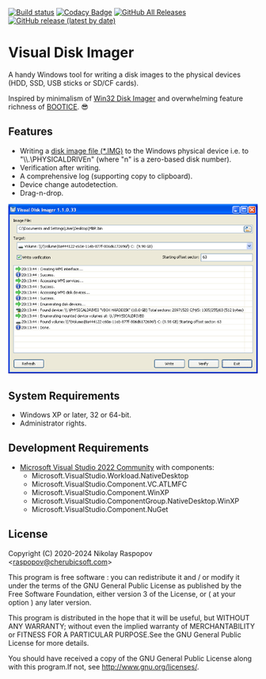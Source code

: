 [![Build status](https://ci.appveyor.com/api/projects/status/wdo1lp9i82c2d552?svg=true)](https://ci.appveyor.com/project/raspopov/visualdiskimager)
[![Codacy Badge](https://app.codacy.com/project/badge/Grade/0d8a5451f6774b568698a26a4691d15b)](https://www.codacy.com/manual/raspopov/VisualDiskImager?utm_source=github.com&amp;utm_medium=referral&amp;utm_content=raspopov/VisualDiskImager&amp;utm_campaign=Badge_Grade)
[![GitHub All Releases](https://img.shields.io/github/downloads/raspopov/VisualDiskImager/total)](https://github.com/raspopov/VisualDiskImager/releases)
[![GitHub release (latest by date)](https://img.shields.io/github/v/release/raspopov/VisualDiskImager)](https://github.com/raspopov/VisualDiskImager/releases)

# Visual Disk Imager

A handy Windows tool for writing a disk images to the physical devices (HDD, SSD, USB sticks or SD/CF cards).

Inspired by minimalism of [Win32 Disk Imager](https://sourceforge.net/projects/win32diskimager/) and
overwhelming feature richness of [BOOTICE](https://www.google.com/search?q=bootice). :sunglasses:

## Features

 - Writing a [disk image file (*.IMG)](https://en.wikipedia.org/wiki/IMG_(file_format)) to the Windows physical device i.e. to "\\\\.\\PHYSICALDRIVEn" (where "n" is a zero-based disk number). 
 - Verification after writing.
 - A comprehensive log (supporting copy to clipboard).
 - Device change autodetection.
 - Drag-n-drop.

![Visual Disk Imager](https://raw.githubusercontent.com/raspopov/VisualDiskImager/master/VisualDiskImager.png)

## System Requirements

 - Windows XP or later, 32 or 64-bit.
 - Administrator rights.

## Development Requirements

 - [Microsoft Visual Studio 2022 Community](https://aka.ms/vs/17/release/vs_Community.exe) with components:
   - Microsoft.VisualStudio.Workload.NativeDesktop
   - Microsoft.VisualStudio.Component.VC.ATLMFC
   - Microsoft.VisualStudio.Component.WinXP
   - Microsoft.VisualStudio.ComponentGroup.NativeDesktop.WinXP
   - Microsoft.VisualStudio.Component.NuGet

## License

Copyright (C) 2020-2024 Nikolay Raspopov <<raspopov@cherubicsoft.com>>

This program is free software : you can redistribute it and / or modify
it under the terms of the GNU General Public License as published by
the Free Software Foundation, either version 3 of the License, or
( at your option ) any later version.

This program is distributed in the hope that it will be useful,
but WITHOUT ANY WARRANTY; without even the implied warranty of
MERCHANTABILITY or FITNESS FOR A PARTICULAR PURPOSE.See the
GNU General Public License for more details.

You should have received a copy of the GNU General Public License
along with this program.If not, see <http://www.gnu.org/licenses/>.
